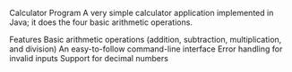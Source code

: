 Calculator Program
A very simple calculator application implemented in Java; it does the four basic arithmetic operations.

Features
Basic arithmetic operations (addition, subtraction, multiplication, and division)
An easy-to-follow command-line interface
Error handling for invalid inputs
Support for decimal numbers
